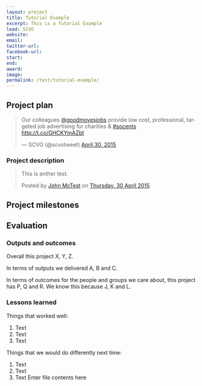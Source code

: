 ```yaml
---
layout: project
title: Tutorial Example
excerpt: This is a Tutorial Example
lead: SCVO
website: 
email: 
twitter-url: 
facebook-url: 
start: 
end: 
award: 
image:
permalink: /test/tutorial-example/ 
---
```


## Project plan

<blockquote class="twitter-tweet" lang="en"><p lang="en" dir="ltr">Our colleagues <a href="https://twitter.com/goodmovesjobs">@goodmovesjobs</a> provide low cost, professional, targeted job advertising for charities &amp; <a href="https://twitter.com/hashtag/socents?src=hash">#socents</a> <a href="http://t.co/GHCKYmAZbt">http://t.co/GHCKYmAZbt</a></p>&mdash; SCVO (@scvotweet) <a href="https://twitter.com/scvotweet/status/593721959323545600">April 30, 2015</a></blockquote>
<script asyncsrc="//platform.twitter.com/widgets.js" charset="utf-8"></script>

### Project description

<div id="fb-root"></div><script>(function(d, s, id) {  var js, fjs = d.getElementsByTagName(s)[0];  if (d.getElementById(id)) return;  js = d.createElement(s); js.id = id;  js.src = "//connect.facebook.net/en_GB/sdk.js#xfbml=1&version=v2.3";  fjs.parentNode.insertBefore(js, fjs);}(document, 'script', 'facebook-jssdk'));</script><div class="fb-post" data-href="https://www.facebook.com/permalink.php?story_fbid=1405025589820147&amp;id=100009381588105" data-width="500"><div class="fb-xfbml-parse-ignore"><blockquote cite="https://www.facebook.com/permalink.php?story_fbid=1405025589820147&amp;id=100009381588105"><p>This is anther test.</p>Posted by <a href="https://www.facebook.com/profile.php?id=100009381588105">John McTest</a> on <a href="https://www.facebook.com/permalink.php?story_fbid=1405025589820147&amp;id=100009381588105">Thursday, 30 April 2015</a></blockquote></div></div>

## Project milestones



## Evaluation



### Outputs and outcomes

Overall this project X, Y, Z.

In terms of outputs we delivered A, B and C.

In terms of outcomes for the people and groups we care about, this project has P, Q and R. We know this because J, K and L.

### Lessons learned

Things that worked well:

1. Text
2. Text
3. Text

Things that we would do differently next time:

1. Text
2. Text
3. Text
Enter file contents here

